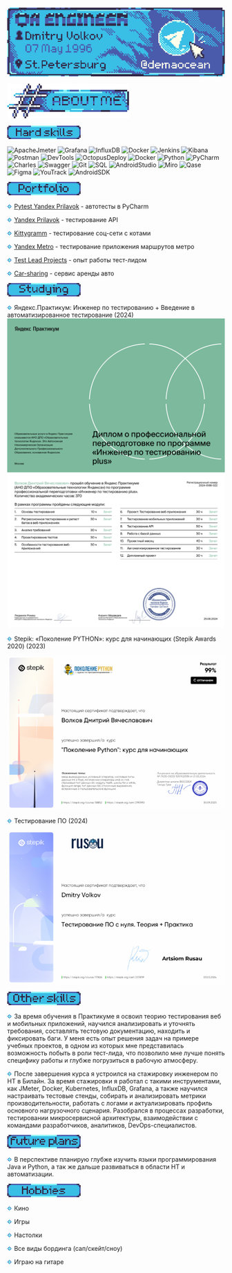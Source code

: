 [![Header](https://github.com/GorgeousTV/GorgeousTV/blob/main/Header/banner.png)](https://t.me/demaocean)

![About Me](https://github.com/GorgeousTV/GorgeousTV/blob/main/About_Me/aboutme.png)

![Hard skills](https://github.com/GorgeousTV/GorgeousTV/blob/main/Hard%20skills/pl2.png)

![ApacheJmeter](https://img.shields.io/badge/Jmeter-white?style=for-the-badge&logo=apachejmeter&logoColor=39bee6)
![Grafana](https://img.shields.io/badge/Grafana-white?style=for-the-badge&logo=grafana&logoColor=39bee6)
![InfluxDB](https://img.shields.io/badge/InfluxDB-white?style=for-the-badge&logo=InfluxDB&logoColor=39bee6)
![Docker](https://img.shields.io/badge/Docker-white?style=for-the-badge&logo=Docker&logoColor=39bee6)
![Jenkins](https://img.shields.io/badge/Jenkins-white?style=for-the-badge&logo=Jenkins&logoColor=39bee6)
![Kibana](https://img.shields.io/badge/Kibana-white?style=for-the-badge&logo=Kibana&logoColor=39bee6)
![Postman](https://img.shields.io/badge/Postman-white?style=for-the-badge&logo=postman&logoColor=39bee6)
![DevTools](https://img.shields.io/badge/DevTools-white?style=for-the-badge&logo=googlechrome&logoColor=39bee6)
![OctopusDeploy](https://img.shields.io/badge/Octopus-white?style=for-the-badge&logo=OctopusDeploy&logoColor=39bee6)
![Docker](https://img.shields.io/badge/Docker-white?style=for-the-badge&logo=Docker&logoColor=39bee6)
![Python](https://img.shields.io/badge/Python-white?style=for-the-badge&logo=python&logoColor=39bee6)
![PyCharm](https://img.shields.io/badge/PyCharm-white?style=for-the-badge&logo=pycharm&logoColor=39bee6)
![Charles](https://img.shields.io/badge/Charles-white?style=for-the-badge&logo=charles&logoColor=39bee6)
![Swagger](https://img.shields.io/badge/Swagger-white?style=for-the-badge&logo=swagger&logoColor=39bee6)
![Git](https://img.shields.io/badge/Git-white?style=for-the-badge&logo=git&logoColor=39bee6)
![SQL](https://img.shields.io/badge/sql-white?style=for-the-badge&logo=mysql&logoColor=39bee6)
![AndroidStudio](https://img.shields.io/badge/Android_Studio-white?style=for-the-badge&logo=AndroidStudio&logoColor=39bee6)
![Miro](https://img.shields.io/badge/Miro-white?style=for-the-badge&logo=miro&&logoColor=39bee6)
![Qase](https://img.shields.io/badge/Qase-white?style=for-the-badge&logo=qase&logoColor=39bee6)
![Figma](https://img.shields.io/badge/Figma-white?style=for-the-badge&logo=figma&logoColor=39bee6)
![YouTrack](https://img.shields.io/badge/YouTrack/Jira-white?style=for-the-badge&logo=jira&logoColor=39bee6)
![AndroidSDK](https://img.shields.io/badge/Android_Studio-white?style=for-the-badge&logo=androidstudio&logoColor=39bee6)


![Portfolio](https://github.com/GorgeousTV/GorgeousTV/blob/main/Portfolio/pl4.png)

![v2](https://github.com/GorgeousTV/GorgeousTV/blob/main/v2/v2.png) [Pytest Yandex Prilavok](https://github.com/GorgeousTV/Pytest-API-Yandex.Prilavok) - автотесты в PyCharm

![v2](https://github.com/GorgeousTV/GorgeousTV/blob/main/v2/v2.png) [Yandex Prilavok](https://github.com/GorgeousTV/Yandex-Prilavok) - тестирование API

![v2](https://github.com/GorgeousTV/GorgeousTV/blob/main/v2/v2.png) [Kittygramm](https://github.com/GorgeousTV/Kittygramm) - тестирование соц-сети с котами

![v2](https://github.com/GorgeousTV/GorgeousTV/blob/main/v2/v2.png) [Yandex Metro](https://github.com/GorgeousTV/Yandex-Metro) - тестирование приложения маршрутов метро

![v2](https://github.com/GorgeousTV/GorgeousTV/blob/main/v2/v2.png) [Test Lead Projects](https://github.com/GorgeousTV/Test-lead-project) - опыт работы тест-лидом

![v2](https://github.com/GorgeousTV/GorgeousTV/blob/main/v2/v2.png) [Car-sharing](https://github.com/GorgeousTV/Carsharing) - сервис аренды авто

![Studying](https://github.com/GorgeousTV/GorgeousTV/blob/main/Studying/pl5.png)

![v2](https://github.com/GorgeousTV/GorgeousTV/blob/main/v2/v2.png) Яндекс.Практикум: Инженер по тестированию + Введение в автоматизированное тестирование (2024)
![YANDEX](https://github.com/GorgeousTV/GorgeousTV/blob/main/Serts/Диплом_RU_Волков_2024-6188-022-1.png)
![YANDEX](https://github.com/GorgeousTV/GorgeousTV/blob/main/Serts/Диплом_RU_Волков_2024-6188-022-2.png)

![v2](https://github.com/GorgeousTV/GorgeousTV/blob/main/v2/v2.png)  Stepik: «Поколение PYTHON»: курс для начинающих (Stepik Awards 2020) (2023)

![PYTHON](https://github.com/GorgeousTV/GorgeousTV/blob/main/Serts/a30dc17e23ebefccd1c7c32915a3ed4173ecc9f5.png)

![v2](https://github.com/GorgeousTV/GorgeousTV/blob/main/v2/v2.png) Тестирование ПО (2024)

![QA_MANUAL](https://github.com/GorgeousTV/GorgeousTV/blob/main/Serts/8676ee771f910122c74ac80d40ae26f2435fe4e4.png)

![Other skills](https://github.com/GorgeousTV/GorgeousTV/blob/main/Other%20skills/pl3.png)

![v2](https://github.com/GorgeousTV/GorgeousTV/blob/main/v2/v2.png) За время обучения в Практикуме я освоил теорию тестирования веб и мобильных приложений, научился анализировать и уточнять требования, составлять тестовую документацию, находить и фиксировать баги.
У меня есть опыт решения задач на примере учебных проектов, в одном из которых мне представилась возможность побыть в роли тест-лида, что позволило мне лучше понять специфику работы и глубже погрузиться в рабочую атмосферу.

![v2](https://github.com/GorgeousTV/GorgeousTV/blob/main/v2/v2.png) После завершения курса я устроился на стажировку инженером по НТ в Билайн. За время стажировки я работал с такими инструментами, как JMeter, Docker, Kubernetes, InfluxDB, Grafana, а также научился настраивать тестовые стенды, собирать и анализировать метрики производительности, работать с логами и актуализировать профиль основного нагрузочного сценария. Разобрался в процессах разработки, тестировании микросервисной архитектуры, взаимодействии с командами разработчиков, аналитиков, DevOps-специалистов. 

![Future plans](https://github.com/GorgeousTV/GorgeousTV/blob/main/Future%20plans/pl6.png)

![v2](https://github.com/GorgeousTV/GorgeousTV/blob/main/v2/v2.png) В перспективе планирую глубже изучить языки программирования Java и Python, а так же дальше развиваться в области НТ и автоматизации.

![Hobbies](https://github.com/GorgeousTV/GorgeousTV/blob/main/Hobbies/pl7.png)

![v2](https://github.com/GorgeousTV/GorgeousTV/blob/main/v2/v2.png) Кино

![v2](https://github.com/GorgeousTV/GorgeousTV/blob/main/v2/v2.png) Игры

![v2](https://github.com/GorgeousTV/GorgeousTV/blob/main/v2/v2.png) Настолки

![v2](https://github.com/GorgeousTV/GorgeousTV/blob/main/v2/v2.png) Все виды бординга (сап/скейт/сноу)

![v2](https://github.com/GorgeousTV/GorgeousTV/blob/main/v2/v2.png) Играю на гитаре
